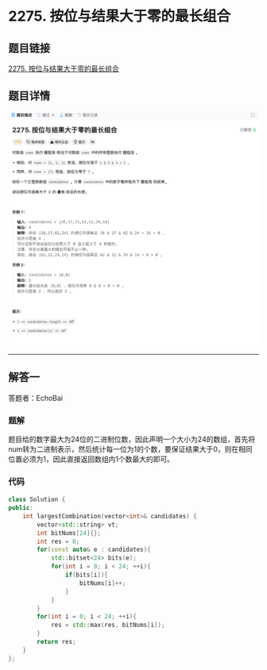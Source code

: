# 2275. 按位与结果大于零的最长组合
## 题目链接  
[2275. 按位与结果大于零的最长组合](https://leetcode.cn/problems/largest-combination-with-bitwise-and-greater-than-zero/description/)
## 题目详情
![题目图片](Img/2275.png)

***
## 解答一
答题者：EchoBai

### 题解
题目给的数字最大为24位的二进制位数，因此声明一个大小为24的数组，首先将num转为二进制表示，然后统计每一位为1的个数，要保证结果大于0，则在相同位置必须为1，因此直接返回数组内1个数最大的即可。

### 代码
``` cpp
class Solution {
public:
    int largestCombination(vector<int>& candidates) {
        vector<std::string> vt;
        int bitNums[24]{};
        int res = 0;
        for(const auto& e : candidates){
            std::bitset<24> bits(e);
            for(int i = 0; i < 24; ++i){
                if(bits[i]){
                    bitNums[i]++;
                }
            }
        }
        for(int i = 0; i < 24; ++i){
            res = std::max(res, bitNums[i]);
        }
        return res;
    }
};
```

